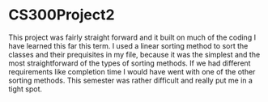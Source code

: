 # CS300Project2

This project was fairly straight forward and it built on much of the coding I have learned this far this term. I used a linear sorting method to sort the classes and their 
prequisites in my file, because it was the simplest and the most straightforward of the types of sorting methods. If we had different requirements like completion time I 
would have went with one of the other sorting methods. This semester was rather difficult and really put me in a tight spot.
